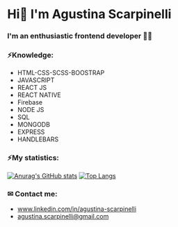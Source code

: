 # **Hi👋 I'm Agustina Scarpinelli**
### **I'm an enthusiastic frontend developer 👩‍💻**
### ⚡Knowledge:
* HTML-CSS-SCSS-BOOSTRAP
* JAVASCRIPT
* REACT JS
* REACT NATIVE
* Firebase
* NODE JS
* SQL
* MONGODB
* EXPRESS
* HANDLEBARS

### ⚡My statistics:
[![Anurag's GitHub stats](https://github-readme-stats.vercel.app/api?username=agustinascarpinelli&show_icons=true&theme=dark)](https://github.com/anuraghazra/github-readme-stats)
[![Top Langs](https://github-readme-stats.vercel.app/api/top-langs/?username=agustinascarpinelli&layout=compact)](https://github.com/anuraghazra/github-readme-stats)

### ✉ Contact me:
* www.linkedin.com/in/agustina-scarpinelli
* agustina.scarpinelli@gmail.com 
